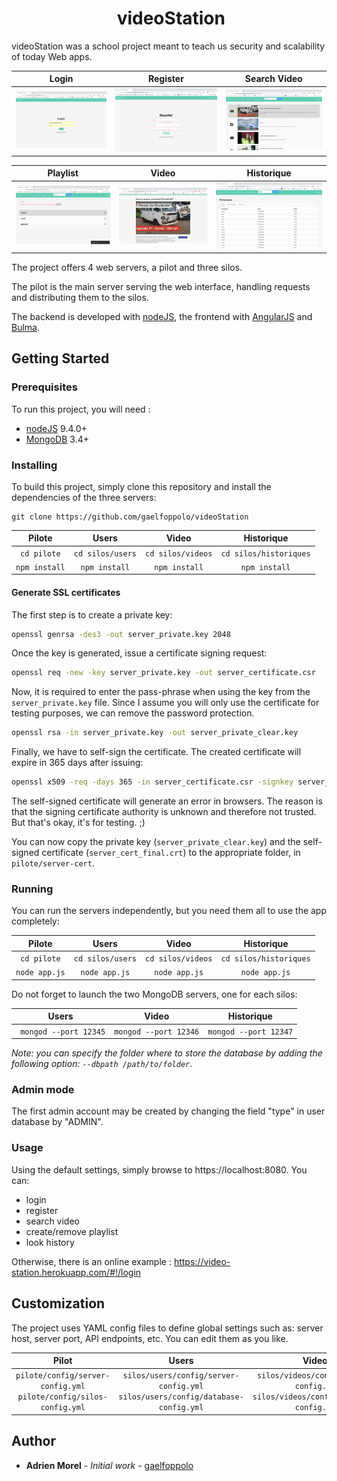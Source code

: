 <h1 align="center">
​    videoStation
</h1>



videoStation was a school project meant to teach us security and scalability of today Web apps.

|            Login            |            Register             |            Search Video            |
| :-------------------------: | :-------------------------: | :-------------------------: |
| ![Screen0](login.png) | ![Screen1](register.png) | ![Screen2](searchvideo.png) |

|            Playlist            |            Video             |            Historique            |
| :-------------------------: | :-------------------------: | :-------------------------: |
| ![Screen0](playlist.png) | ![Screen1](video.png) | ![Screen2](historique.png) |


The project offers 4 web servers, a pilot and three silos.

The pilot is the main server serving the web interface, handling requests and distributing them to the silos.

The backend is developed with [nodeJS](http://nodejs.org/), the frontend with [AngularJS](https://angularjs.org/) and [Bulma](bulma.io).

## Getting Started

### Prerequisites

To run this project, you will need :

- [nodeJS](http://nodejs.org/) 9.4.0+
- [MongoDB](https://www.mongodb.com/) 3.4+

### Installing

To build this project, simply clone this repository and install the dependencies of the three servers:

```shell
git clone https://github.com/gaelfoppolo/videoStation
```

|     Pilote     |      Users       |      Video       |      Historique       |
| :-----------: | :--------------: | :--------------: | :--------------: |
|  `cd pilote`  | `cd silos/users` | `cd silos/videos` | `cd silos/historiques` |
| `npm install` |  `npm install`   |  `npm install`   |  `npm install`   |

#### Generate SSL certificates

The first step is to create a private key:

```sh
openssl genrsa -des3 -out server_private.key 2048
```

Once the key is generated, issue a certificate signing request:

```sh
openssl req -new -key server_private.key -out server_certificate.csr
```

Now, it is required to enter the pass-phrase when using the key from the `server_private.key` file. Since I assume you will only use the certificate for testing purposes, we can remove the password protection. 

```sh
openssl rsa -in server_private.key -out server_private_clear.key
```

Finally, we have to self-sign the certificate. The created certificate will expire in 365 days after issuing:

```sh
openssl x509 -req -days 365 -in server_certificate.csr -signkey server_private_clear.key -out server_cert_final.crt
```

The self-signed certificate will generate an error in browsers. The reason is that the 
signing certificate authority is unknown and therefore not trusted. But that's okay, it's for testing. ;)

You can now copy the private key (`server_private_clear.key`) and the self-signed certificate (`server_cert_final.crt`)  to the appropriate folder, in `pilote/server-cert`.

### Running

You can run the servers independently, but you need them all to use the app completely:

|     Pilote     |      Users       |      Video       |      Historique       |
| :-----------: | :--------------: | :--------------: | :--------------: |
|  `cd pilote`  | `cd silos/users` | `cd silos/videos` | `cd silos/historiques` |
| `node app.js` |  `node app.js`   |  `node app.js`   |  `node app.js`   |

Do not forget to launch the two MongoDB servers, one for each silos:

|         Users          |         Video         |         Historique         |
| :--------------------: | :-------------------: | :-------------------: |
| ` mongod --port 12345` | `mongod --port 12346` | `mongod --port 12347` |

_Note: you can specify the folder where to store the database by adding the following option: `--dbpath /path/to/folder`_.
### Admin mode
The first admin account may be created by changing the field "type" in user database by "ADMIN".
### Usage

Using the default settings, simply browse to https://localhost:8080. You can:

- login
- register
- search video
- create/remove playlist
- look history

Otherwise, there is an online example : https://video-station.herokuapp.com/#!/login

## Customization

The project uses YAML config files to define global settings such as: server host, server port, API endpoints, etc. You can edit them as you like.

|                  Pilot                   |                  Users                   |                  Videos                   |                  Historiques                   |
| :--------------------------------------: | :--------------------------------------: | :--------------------------------------: | :--------------------------------------: |
| `pilote/config/server-config.yml` `pilote/config/silos-config.yml` | `silos/users/config/server-config.yml` `silos/users/config/database-config.yml` | `silos/videos/config/server-config.yml` `silos/videos/config/database-config.yml` | `silos/historiques/config/server-config.yml` `silos/historiques/config/database-config.yml` |


## Author

- **Adrien Morel** - *Initial work* - [gaelfoppolo](https://github.com/adrienmorel)

